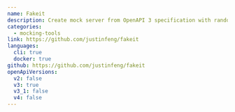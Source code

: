 ```yaml
---
name: Fakeit
description: Create mock server from OpenAPI 3 specification with random response generation and request validation.
categories:
  - mocking-tools
link: https://github.com/justinfeng/fakeit
languages:
  cli: true
  docker: true
github: https://github.com/justinfeng/fakeit
openApiVersions:
  v2: false
  v3: true
  v3_1: false
  v4: false
---
```


